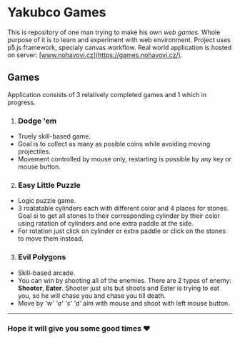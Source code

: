 # Yakubco Games


This is repository of one man trying to make his own *web games*.
Whole purpose of it is to learn and experiment with web environment. Project uses p5.js framework, specialy canvas workflow. Real world application is hosted on server: [www.nohavovi.cz](https://games.nohavovi.cz/).


## Games

Application consists of 3 relatively completed games and 1 which in progress.
1. ### Dodge 'em
- Truely skill-based game.
- Goal is to collect as many as posible coins while avoiding moving projectiles.
- Movement controlled by mouse only, restarting is possible by any key or mouse button.
2. ### Easy Little Puzzle
- Logic puzzle game.
- 3 roatatable cylinders each with different color and 4 places for stones. Goal si to get all stones to their corresponding cylinder by their color using ratation of cylinders and one extra paddle at the side.
- For rotation just click on cylinder or extra paddle or click on the stones to move them instead.
3. ### Evil Polygons
- Skill-based arcade.
- You can win by shooting all of the enemies. There are 2 types of enemy: **Shooter**, **Eater**. Shooter just sits but shoots and Eater is trying to eat you, so he will chase you and chase you till death.
- Move by *'w' 'a' 's' 'd'* aim with mouse and shoot with left mouse button.

---
### Hope it will give you some good times ❤
